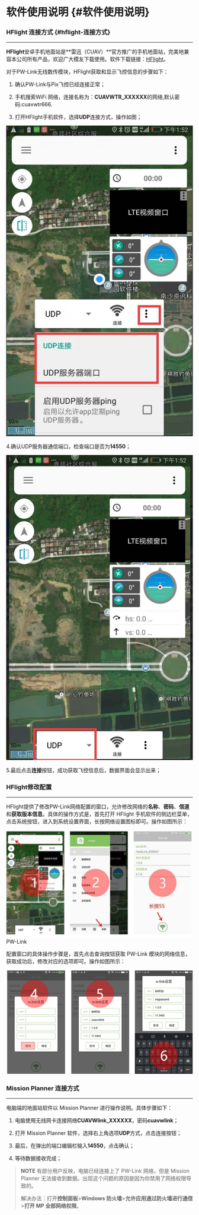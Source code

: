 # 软件使用说明 {#软件使用说明}

### HFlight 连接方式 {#hflight-连接方式}

---

**HFlight**安卓手机地面站是**雷迅（CUAV）**官方推广的手机地面站，完美地兼容本公司所有产品，欢迎广大模友下载使用。软件下载链接：[HFlight](http://fw.cuav.net/apk/HFlight.apk)。

对于PW-Link无线数传模块，HFlight获取和显示飞控信息的步骤如下：

1. 确认PW-Link与Pix飞控已经连接正常；

2. 手机搜索WiFi 网络，连接名称为：**CUAVWTR\_XXXXXX**的网络,默认密码:cuavwtr666.

3. 打开HFlight手机软件，选择**UDP**连接方式，操作如图；

![wtr8](../assets/wtr8.jpg)

4.确认UDP服务器通信端口，检查端口是否为**14550**；

![wtr7](../assets/wtr7.jpg)

5.最后点击**连接**按钮，成功获取飞控信息后，数据界面会显示出来；

### HFIight修改配置

---

HFlight提供了修改PW-Link网络配置的窗口，允许修改网络的**名称**、**密码**、**信道**和**获取版本信息**。具体的操作方式是，首先打开 HFlight 手机软件的侧边栏菜单，点击系统按钮，进入到系统设置界面，长按网络设置图标即可。操作如图所示：

![WTR1.jpg](../assets/wtr1.jpg)PW-Link 

配置窗口的具体操作步骤是，首先点击查询按钮获取 PW-Link 模块的网络信息，获取成功后，修改对应的选项即可。操作如图所示：

![wtr](../assets/wtr.jpg)

### Mission Planner 连接方式

---

电脑端的地面站软件以 Mission Planner 进行操作说明。具体步骤如下：

1. 电脑使用无线网卡连接网络**CUAVWlink\_XXXXXX**，密码**cuavwlink**；

2. 打开 Mission Planner 软件，选择右上角选项**UDP**方式，点击连接按钮；

3. 最后，在弹出的端口编辑栏输入**14550**，点击确认；

4. 等待数据接收完成；

> **NOTE** 有部分用户反映，电脑已经连接上了 PW-Link 网络，但是 Mission Planner 无法接收到数据。出现这个问题的原因是因为你禁用了网络权限导致的。
>
> 解决办法：打开**控制面板**&gt;**Windows 防火墙**&gt;**允许应用通过防火墙进行通信**&gt;**打开 MP 全部网络权限**。



